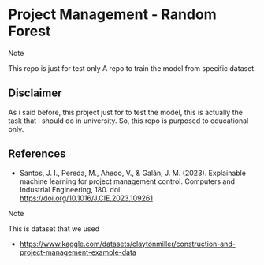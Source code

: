 # Project Management - Random Forest
> [!NOTE]
> This repo is just for test only
A repo to train the model from specific dataset.

## Disclaimer
As i said before, this project just for to test the model, this is actually the task that i should do in university. So, this repo is purposed to educational only.

## References

- Santos, J. I., Pereda, M., Ahedo, V., & Galán, J. M. (2023). Explainable machine learning for project management control. Computers and Industrial Engineering, 180. doi: https://doi.org/10.1016/J.CIE.2023.109261

> [!NOTE]
> This is dataset that we used
- https://www.kaggle.com/datasets/claytonmiller/construction-and-project-management-example-data